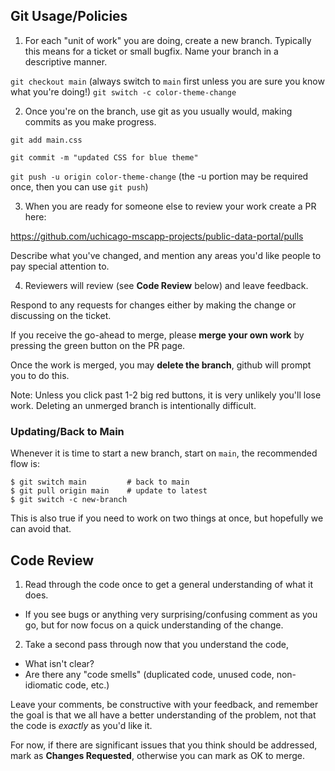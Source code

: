 ## Git Usage/Policies

1. For each "unit of work" you are doing, create a new branch.
Typically this means for a ticket or small bugfix. Name your branch in a descriptive manner.

`git checkout main` (always switch to `main` first unless you are sure you know what you're doing!)
`git switch -c color-theme-change`

2. Once you're on the branch, use git as you usually would, making commits as you make progress.

`git add main.css`

`git commit -m "updated CSS for blue theme"`

`git push -u origin color-theme-change`
(the -u portion may be required once, then you can use `git push`)

3. When you are ready for someone else to review your work create a PR here:

<https://github.com/uchicago-mscapp-projects/public-data-portal/pulls>

Describe what you've changed, and mention any areas you'd like people to pay special attention to.

4. Reviewers will review (see **Code Review** below) and leave feedback.

Respond to any requests for changes either by making the change or discussing on the ticket.

If you receive the go-ahead to merge, please **merge your own work** by pressing the green button on the PR page.

Once the work is merged, you may **delete the branch**, github will prompt you to do this.

Note: Unless you click past 1-2 big red buttons, it is very unlikely you'll lose work. Deleting an unmerged branch is intentionally difficult.

### Updating/Back to Main

Whenever it is time to start a new branch, start on `main`, the recommended flow is:

```shell
$ git switch main         # back to main
$ git pull origin main    # update to latest
$ git switch -c new-branch 
```

This is also true if you need to work on two things at once, but hopefully we can avoid that.

## Code Review

1. Read through the code once to get a general understanding of what it does.
  - If you see bugs or anything very surprising/confusing comment as you go, but for now focus on a quick understanding of the change.

2. Take a second pass through now that you understand the code,
  - What isn't clear?
  - Are there any "code smells" (duplicated code, unused code, non-idiomatic code, etc.)

Leave your comments, be constructive with your feedback, and remember the goal is that we all have a better understanding of the problem, not that the code is *exactly* as you'd like it.

For now, if there are significant issues that you think should be addressed, mark as **Changes Requested**, otherwise you can mark as OK to merge.
